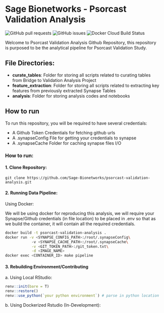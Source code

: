 # Sage Bionetworks - Psorcast Validation Analysis
<img alt="GitHub pull requests" src="https://img.shields.io/github/issues-pr/Sage-Bionetworks/psorcast-validation-analysis"> 
<img alt="GitHub issues" src="https://img.shields.io/github/issues/Sage-Bionetworks/psorcast-validation-analysis">
<img alt="Docker Cloud Build Status" src="https://img.shields.io/docker/cloud/build/arytontediarjo/psorcast-validation-analysis">

Welcome to Psorcast Validation Analysis Github Repository, this repository is purposed to be the analytical pipeline for Psorcast Validation Study.

## File Directories:
- <b>curate_tables</b>: Folder for storing all scripts related to curating tables from Bridge to Validation Analysis Project
- <b>feature_extraction</b>: Folder for storing all scripts related to extracting key features from previously extracted Synapse Tables
- <b>analysis</b>: Folder for storing analysis codes and notebooks

## How to run
To run this repository, you will be required to have several credentials:
- A Github Token Credentials for fetching github urls
- A .synapseConfig File for getting your credentials to synapse
- A .synapseCache Folder for caching synapse files I/O

### How to run:

#### 1. Clone Repository:
```git
git clone https://github.com/Sage-Bionetworks/psorcast-validation-analysis.git
```

#### 2. Running Data Pipeline:

Using Docker:

We will be using docker for reproducing this analysis, we will require your Synapse/Github credentials (in file location) to be placed in .env so that as we build the container, it will contain all the required credentials.

```zsh
docker build -t psorcast-validation-analysis .
docker run -v <SYNAPSE_CONFIG_PATH>:/root/.synapseConfig\ 
            -v <SYNAPSE_CACHE_PATH>:/root/.synapseCache\
            -v <GIT_TOKEN_PATH>:/git_token.txt\
            -d <IMAGE_NAME>
docker exec <CONTAINER_ID> make pipeline
```

#### 3. Rebuilding Environment/Contributing

a. Using Local RStudio:
```R
renv::init(bare = T)
renv::restore()
renv::use_python(`your python environment`) # parse in python location with installed packages from requirements.txt
```

b. Using Dockerized Rstudio (In-Development):
